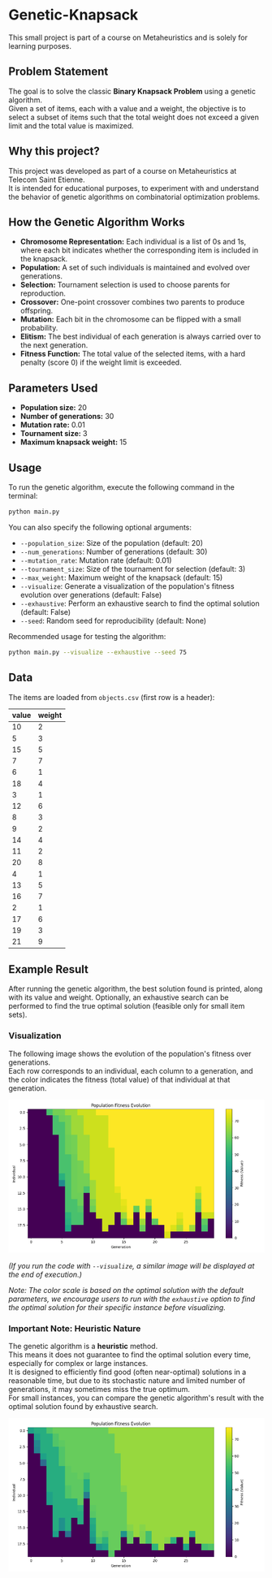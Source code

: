 # Genetic-Knapsack

This small project is part of a course on Metaheuristics and is solely for learning purposes.

## Problem Statement

The goal is to solve the classic **Binary Knapsack Problem** using a genetic algorithm.  
Given a set of items, each with a value and a weight, the objective is to select a subset of items such that the total weight does not exceed a given limit and the total value is maximized.

## Why this project?

This project was developed as part of a course on Metaheuristics at Telecom Saint Etienne.  
It is intended for educational purposes, to experiment with and understand the behavior of genetic algorithms on combinatorial optimization problems.

## How the Genetic Algorithm Works

- **Chromosome Representation:** Each individual is a list of 0s and 1s, where each bit indicates whether the corresponding item is included in the knapsack.
- **Population:** A set of such individuals is maintained and evolved over generations.
- **Selection:** Tournament selection is used to choose parents for reproduction.
- **Crossover:** One-point crossover combines two parents to produce offspring.
- **Mutation:** Each bit in the chromosome can be flipped with a small probability.
- **Elitism:** The best individual of each generation is always carried over to the next generation.
- **Fitness Function:** The total value of the selected items, with a hard penalty (score 0) if the weight limit is exceeded.

## Parameters Used

- **Population size:** 20
- **Number of generations:** 30
- **Mutation rate:** 0.01
- **Tournament size:** 3
- **Maximum knapsack weight:** 15

## Usage
To run the genetic algorithm, execute the following command in the terminal:

```bash
python main.py
```

You can also specify the following optional arguments:
- `--population_size`: Size of the population (default: 20)
- `--num_generations`: Number of generations (default: 30)
- `--mutation_rate`: Mutation rate (default: 0.01)
- `--tournament_size`: Size of the tournament for selection (default: 3)
- `--max_weight`: Maximum weight of the knapsack (default: 15)
- `--visualize`: Generate a visualization of the population's fitness evolution over generations (default: False)
- `--exhaustive`: Perform an exhaustive search to find the optimal solution (default: False)
- `--seed`: Random seed for reproducibility (default: None)

Recommended usage for testing the algorithm:

```bash
python main.py --visualize --exhaustive --seed 75
```

## Data

The items are loaded from `objects.csv` (first row is a header):

| value | weight |
|-------|--------|
| 10    | 2      |
| 5     | 3      |
| 15    | 5      |
| 7     | 7      |
| 6     | 1      |
| 18    | 4      |
| 3     | 1      |
| 12    | 6      |
| 8     | 3      |
| 9     | 2      |
| 14    | 4      |
| 11    | 2      |
| 20    | 8      |
| 4     | 1      |
| 13    | 5      |
| 16    | 7      |
| 2     | 1      |
| 17    | 6      |
| 19    | 3      |
| 21    | 9      |

## Example Result

After running the genetic algorithm, the best solution found is printed, along with its value and weight. Optionally, an exhaustive search can be performed to find the true optimal solution (feasible only for small item sets).

### Visualization

The following image shows the evolution of the population's fitness over generations.  
Each row corresponds to an individual, each column to a generation, and the color indicates the fitness (total value) of that individual at that generation.

![Population Fitness Evolution With Optimal Solution](population_fitness_evolution_seed75.png)

*(If you run the code with `--visualize`, a similar image will be displayed at the end of execution.)*

*Note: The color scale is based on the optimal solution with the default parameters, we encourage users to run with the `exhaustive` option to find the optimal solution for their specific instance before visualizing.*

### Important Note: Heuristic Nature

The genetic algorithm is a **heuristic** method.  
This means it does not guarantee to find the optimal solution every time, especially for complex or large instances.  
It is designed to efficiently find good (often near-optimal) solutions in a reasonable time, but due to its stochastic nature and limited number of generations, it may sometimes miss the true optimum.  
For small instances, you can compare the genetic algorithm's result with the optimal solution found by exhaustive search.

![Population Fitness Evolution With Non-Optimal Solution](population_fitness_evolution_seed42.png)

